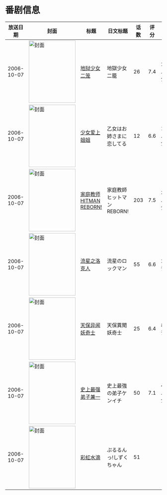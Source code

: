 # 番剧信息

|放送日期|封面|标题|日文标题|话数|评分|评分人数|
|---|---|---|---|---|---|---|
|2006-10-07|<img src="//lain.bgm.tv/pic/cover/c/17/32/1261_FHud0.jpg" alt="封面" style="width:150px;height:200px;object-fit:cover;">|[地狱少女 二笼](https://bangumi.tv/subject/1261)|地獄少女 二籠|26|7.4|2594人评分|
|2006-10-07|<img src="//lain.bgm.tv/pic/cover/c/46/d3/3828_sYj4j.jpg" alt="封面" style="width:150px;height:200px;object-fit:cover;">|[少女爱上姐姐](https://bangumi.tv/subject/3828)|乙女はお姉さまに恋してる|12|6.6|1117人评分|
|2006-10-07|<img src="//lain.bgm.tv/pic/cover/c/44/54/4562_Ypy3y.jpg" alt="封面" style="width:150px;height:200px;object-fit:cover;">|[家庭教师HITMAN REBORN!](https://bangumi.tv/subject/4562)|家庭教師ヒットマンREBORN!|203|7.5|3520人评分|
|2006-10-07|<img src="//lain.bgm.tv/pic/cover/c/5d/78/5234_zYdH3.jpg" alt="封面" style="width:150px;height:200px;object-fit:cover;">|[流星之洛克人](https://bangumi.tv/subject/5234)|流星のロックマン|55|6.6|28人评分|
|2006-10-07|<img src="//lain.bgm.tv/pic/cover/c/99/5c/10099_86BMg.jpg" alt="封面" style="width:150px;height:200px;object-fit:cover;">|[天保异闻妖奇士](https://bangumi.tv/subject/10099)|天保異聞 妖奇士|25|6.4|89人评分|
|2006-10-07|<img src="//lain.bgm.tv/pic/cover/c/da/cb/10704_l7Zy9.jpg" alt="封面" style="width:150px;height:200px;object-fit:cover;">|[史上最强弟子兼一](https://bangumi.tv/subject/10704)|史上最強の弟子ケンイチ|50|7.1|469人评分|
|2006-10-07|<img src="//lain.bgm.tv/pic/cover/c/4b/05/165395_xMTL6.jpg" alt="封面" style="width:150px;height:200px;object-fit:cover;">|[彩虹水滴](https://bangumi.tv/subject/165395)|ぷるるんっ!しずくちゃん|51|||
